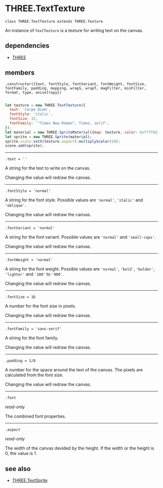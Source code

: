 # THREE.TextTexture

`class THREE.TextTexture extends THREE.Texture`

An instance of `TextTexture` is a texture for writing text on the canvas.

## dependencies

- [THREE](https://github.com/mrdoob/three.js)

## members

`.constructor({text, fontStyle, fontVariant, fontWeight, fontSize, fontFamily, padding, mapping, wrapS, wrapT, magFilter, minFilter, format, type, anisotropy})`

```javascript

let texture = new THREE.TextTexture({
  text: 'Carpe Diem',
  fontStyle: 'italic',
  fontSize: 32,
  fontFamily: '"Times New Roman", Times, serif',
});
let material = new THREE.SpriteMaterial({map: texture, color: 0xffffbb});
let sprite = new THREE.Sprite(material);
sprite.scale.setX(texture.aspect).multiplyScalar(10);
scene.add(sprite);

```

---

`.text = ''`

A string for the text to write on the canvas.

Changing the value will redraw the canvas.

---

`.fontStyle = 'normal'`

A string for the font style. Possible values are `'normal'`, `'italic'` and `'oblique'`.

Changing the value will redraw the canvas.

---

`.fontVariant = 'normal'`

A string for the font variant. Possible values are `'normal'` and `'small-caps'`.

Changing the value will redraw the canvas.

---

`.fontWeight = 'normal'`

A string for the font weight. Possible values are `'normal'`, `'bold'`, `'bolder'`, `'lighter'` and `'100'` to `'900'`.

Changing the value will redraw the canvas.

---

`.fontSize = 16`

A number for the font size in pixels.

Changing the value will redraw the canvas.

---

`.fontFamily = 'sans-serif'`

A string for the font family.

Changing the value will redraw the canvas.

---

`.padding = 1/8`

A number for the space around the text of the canvas. The pixels are calculated from the font size.

Changing the value will redraw the canvas.

---

`.font`

*read-only*

The combined font properties.

---


`.aspect`

*read-only*

The width of the canvas devided by the height. If the width or the height is 0, the value is 1.

## see also

- [THREE.TextSprite](https://github.com/SeregPie/THREE.TextSprite)
